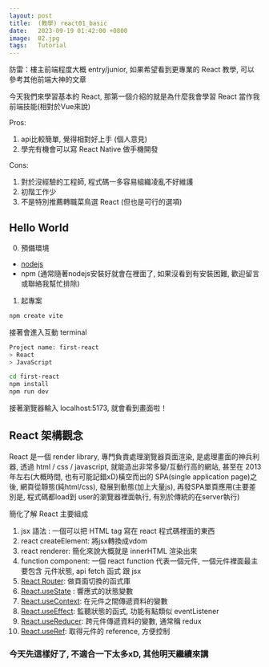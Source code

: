 ```yaml
---
layout: post
title:  (教學) react01_basic
date:   2023-09-19 01:42:00 +0800
image:  02.jpg
tags:   Tutorial
---
```


防雷：樓主前端程度大概 entry/junior, 如果希望看到更專業的 React 教學, 可以參考其他前端大神的文章

今天我們來學習基本的 React, 那第一個介紹的就是為什麼我會學習 React 當作我前端技能(相對於Vue來說)

Pros:
  1. api比較簡單, 覺得相對好上手 (個人意見)
  2. 學完有機會可以寫 React Native 做手機開發

Cons:
  1. 對於沒經驗的工程師, 程式碼一多容易組織凌亂不好維護
  2. 初階工作少
  3. 不是特別推薦轉職菜鳥選 React (但也是可行的選項)


## Hello World
0. 預備環境
- [nodejs](https://nodejs.org/zh-tw/download)
- npm (通常隨著nodejs安裝好就會在裡面了, 如果沒看到有安裝困難, 歡迎留言或聯絡我幫忙排除)

1. 起專案
```bash
npm create vite
```
接著會進入互動 terminal
```bash
Project name: first-react
> React
> JavaScript

cd first-react
npm install
npm run dev
```
接著瀏覽器輸入 localhost:5173, 就會看到畫面啦！

## React 架構觀念
React 是一個 render library, 專門負責處理瀏覽器頁面渲染, 是處理畫面的神兵利器, 透過 html / css / javascript, 就能造出非常多變/互動行高的網站, 甚至在 2013年左右(大概時間, 也有可能記錯xD)橫空而出的 SPA(single application page)之後, 網頁從靜態(純html/css), 發展到動態(加上大量js), 再發SPA單頁應用(主要差別是, 程式碼都load到 user的瀏覽器裡面執行, 有別於傳統的在server執行)

簡化了解 React 主要組成
1. jsx 語法 : 一個可以把 HTML tag 寫在 react 程式碼裡面的東西
2. react createElement: 將jsx轉換成vdom 
3. react renderer: 簡化來說大概就是 innerHTML 渲染出來
4. function component: 一個 react function 代表一個元件, 一個元件裡面最主要包含 元件狀態, api fetch 函式 跟 jsx
5. [React Router](https://reactrouter.com/en/main/start/tutorial): 做頁面切換的函式庫
6. [React.useState](https://zh-hant.legacy.reactjs.org/docs/hooks-state.html) : 響應式的狀態變數
7. [React.useContext](https://react.dev/reference/react/useContext): 在元件之間傳遞資料的變數
8. [React.useEffect](https://zh-hant.legacy.reactjs.org/docs/hooks-effect.html): 監聽狀態的函式, 功能有點類似 eventListener
8. [React.useReducer](https://react.dev/reference/react/useReducer): 跨元件傳遞資料的變數, 通常稱 redux
9. [React.useRef](https://react.dev/reference/react/useRef): 取得元件的 reference, 方便控制

### 今天先這樣好了, 不適合一下太多xD, 其他明天繼續來講